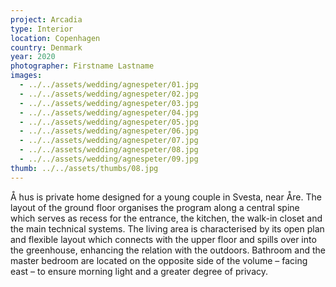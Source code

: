 ```yaml
---
project: Arcadia
type: Interior
location: Copenhagen
country: Denmark
year: 2020
photographer: Firstname Lastname
images:
  - ../../assets/wedding/agnespeter/01.jpg
  - ../../assets/wedding/agnespeter/02.jpg
  - ../../assets/wedding/agnespeter/03.jpg
  - ../../assets/wedding/agnespeter/04.jpg
  - ../../assets/wedding/agnespeter/05.jpg
  - ../../assets/wedding/agnespeter/06.jpg
  - ../../assets/wedding/agnespeter/07.jpg
  - ../../assets/wedding/agnespeter/08.jpg
  - ../../assets/wedding/agnespeter/09.jpg
thumb: ../../assets/thumbs/08.jpg
---
```


Å hus is private home designed for a young couple in Svesta, near Åre. The layout of the ground floor organises the program along a central spine which serves as recess for the entrance, the kitchen, the walk-in closet and the main technical systems. The living area is characterised by its open plan and flexible layout which connects with the upper floor and spills over into the greenhouse, enhancing the relation with the outdoors. Bathroom and the master bedroom are located on the opposite side of the volume – facing east – to ensure morning light and a greater degree of privacy.
